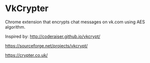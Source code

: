 # VkCrypter

Chrome extension that encrypts chat messages on vk.com using AES algorithm.

Inspired by:
http://coderaiser.github.io/vkcrypt/

https://sourceforge.net/projects/vkcrypt/

https://crypter.co.uk/
